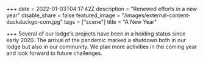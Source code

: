 +++
date = 2022-01-03T04:17:42Z
description = "Renewed efforts in a new year"
disable_share = false
featured_image = "/images/external-content-duckduckgo-com.jpg"
tags = ["scene"]
title = "A New Year"

+++
Several of our lodge's projects have been in a holding status since early 2020.  The arrival of the pandemic marked a shutdown both in our lodge but also in our community.  We plan more activities in the coming year and look forward to future challenges.